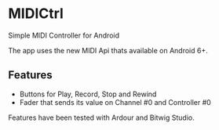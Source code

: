 # MIDICtrl
Simple MIDI Controller for Android

The app uses the new MIDI Api thats available on Android 6+.

## Features
* Buttons for Play, Record, Stop and Rewind
* Fader that sends its value on Channel #0 and Controller #0

Features have been tested with Ardour and Bitwig Studio.
